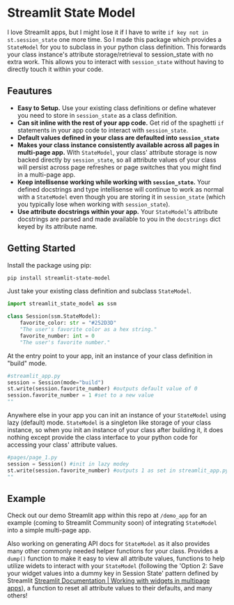 # Streamlit State Model

I love Streamlit apps, but I might lose it if I have to write `if key not in st.session_state` one more time. So I made this package which provides a `StateModel` for you to subclass in your python class definition. This forwards your class instance's attribute storage/retrieval to session_state with no extra work. This allows you to interact with `session_state` without having to directly touch it within your code. 

## Feautures 

- **Easy to Setup.** Use your existing class definitions or define whatever you need to store in `session_state` as a class definition. 
- **Can sit inline with the rest of your app code.** Get rid of the spaghetti `if` statements in your app code to interact with `session_state`. 
- **Default values defined in your class are defaulted into `session_state`**  
- **Makes your class instance consistently available across all pages in multi-page app.** With `StateModel`, your class' attribute storage is now backed directly by `session_state`, so all attribute values of your class will persist across page refreshes or page switches that you might find in a multi-page app.
- **Keep intellisense working while working with `session_state`.** Your defined docstrings and type intellisense will continue to work as normal with a `StateModel` even though you are storing it in `session_state` (which you typically lose when working with `session_state`). 
- **Use attribute docstrings within your app.** Your `StateModel`'s attribute docstrings are parsed and made available to you in the `docstrings` dict keyed by its attribute name.

## Getting Started

Install the package using pip:

```bash
pip install streamlit-state-model
```  
Just take your existing class definition and subclass `StateModel`. 
```python
import streamlit_state_model as ssm 

class Session(ssm.StateModel):
    favorite_color: str = "#252D3D"
    "The user's favorite color as a hex string."
    favorite_number: int = 0
    "The user's favorite number."
```
  
At the entry point to your app, init an instance of your class definition in "build" mode.
```python 
#streamlit_app.py
session = Session(mode="build")
st.write(session.favorite_number) #outputs default value of 0
session.favorite_number = 1 #set to a new value 
""
```
Anywhere else in your app you can init an instance of your `StateModel` using lazy (default) mode. `StateModel` is a singleton like storage of your class instance, so when you init an instance of your class after building it, it does nothing except provide the class interface to your python code for accessing your class' attribute values. 
```python
#pages/page_1.py
session = Session() #init in lazy modey
st.write(session.favorite_number) #outputs 1 as set in streamlit_app.py  
""
```


## Example 
Check out our demo Streamlit app within this repo at `/demo_app` for an example (coming to Streamlit Community soon) of integrating `StateModel` into a simple multi-page app. 

Also working on generating API docs for `StateModel` as it also provides many other commonly needed helper functions for your class. Provides a `dump()` function to make it easy to view all attribute values, functions to help utilize widets to interact with your `StateModel` (following the 'Option 2: Save your widget values into a dummy key in Session State' pattern defined by Streamlit [Streamlit Documentation | Working with widgets in multipage apps](https://docs.streamlit.io/develop/concepts/multipage-apps/widgets)), a function to reset all attribute values to their defaults, and many others!